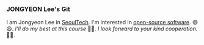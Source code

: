 ### JONGYEON Lee's Git

I am Jongyeon Lee in [SeoulTech](http://seoultech.ac.kr/).
I'm interested in [open-source software](http://en.wikipedia.org/...). :smile: :laughing:.
*I'll do my best at this course* 👨‍🎓.
*I look forward to your kind cooperation.* 👨‍🏫.
